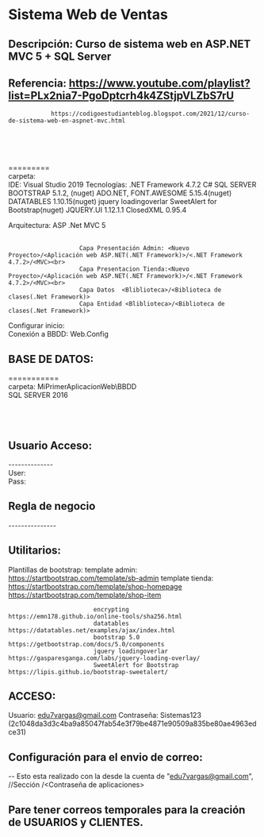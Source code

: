 # Sistema Web de Ventas

## Descripción:	Curso de sistema web en ASP.NET MVC 5 + SQL Server 
## Referencia: 	https://www.youtube.com/playlist?list=PLx2nia7-PgoDptcrh4k4ZStjpVLZbS7rU
				https://codigoestudianteblog.blogspot.com/2021/12/curso-de-sistema-web-en-aspnet-mvc.html
<br><br><br>


=========<br>
carpeta:				<br>
IDE: 					Visual Studio 2019
Tecnologías:			.NET Framework 4.7.2
						C#
						SQL SERVER
						BOOTSTRAP 5.1.2, (nuget)
						ADO.NET, 
						FONT.AWESOME 5.15.4(nuget)
						DATATABLES 1.10.15(nuget)
						jquery loadingoverlar
						SweetAlert for Bootstrap(nuget)
						JQUERY.UI 1.12.1.1
						ClosedXML 0.95.4
						
Arquitectura:			ASP .Net MVC 5<br><br>

						Capa Presentación Admin: <Nuevo Proyecto>/<Aplicación web ASP.NET(.NET Framework)>/<.NET Framework 4.7.2>/<MVC><br>
						Capa Presentacion Tienda:<Nuevo Proyecto>/<Aplicación web ASP.NET(.NET Framework)>/<.NET Framework 4.7.2>/<MVC><br>
						Capa Datos	<Bliblioteca>/<Biblioteca de clases(.Net Framework)>
						Capa Entidad <Bliblioteca>/<Biblioteca de clases(.Net Framework)>
	
Configurar inicio:		
Conexión a BBDD:		Web.Config





## BASE DE DATOS:
===========<br>
carpeta:				MiPrimerAplicacionWeb\BBDD<br>
SQL SERVER 2016<br><br><br><br>



## Usuario Acceso:
--------------<br>
User: <br>
Pass: 


## Regla de negocio
---------------<br>






## Utilitarios:
Plantillas de bootstrap:	template admin:		https://startbootstrap.com/template/sb-admin
							template tienda:	https://startbootstrap.com/template/shop-homepage	
												https://startbootstrap.com/template/shop-item
												
							encrypting				https://emn178.github.io/online-tools/sha256.html		
							datatables				https://datatables.net/examples/ajax/index.html							
							bootstrap 5.0 			https://getbootstrap.com/docs/5.0/components
							jquery loadingoverlar 	https://gasparesganga.com/labs/jquery-loading-overlay/
							SweetAlert for Bootstrap		https://lipis.github.io/bootstrap-sweetalert/
							
							
							
		


## ACCESO:
Usuario: edu7vargas@gmail.com
Contraseña: Sistemas123 (2c1048da3d3c4ba9a85047fab54e3f79be4871e90509a835be80ae4963edce31)
							
							
							
							
## Configuración para el envio de correo:
-- Esto esta realizado con la desde la cuenta de "edu7vargas@gmail.com", 
<gestionar tu cuenta google>/<Seguridad>/Sección <Acceso a google>/<Contraseña de aplicaciones>



## Pare tener correos temporales para la creación de USUARIOS y CLIENTES.
							
							